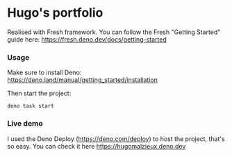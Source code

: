 # Hugo's portfolio

Realised with Fresh framework. You can follow the Fresh "Getting
Started" guide here: https://fresh.deno.dev/docs/getting-started

### Usage

Make sure to install Deno: https://deno.land/manual/getting_started/installation

Then start the project:

```
deno task start
```

### Live demo 

I used the Deno Deploy (https://deno.com/deploy) to host the project, that's so easy.
You can check it here https://hugomalzieux.deno.dev
